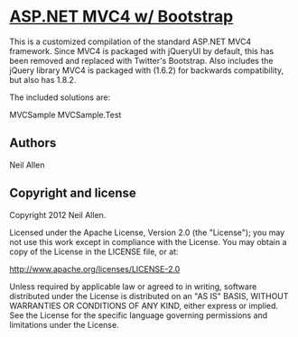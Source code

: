 [ASP.NET MVC4 w/ Bootstrap](#)
=================


This is a customized compilation of the standard ASP.NET MVC4 framework.  Since MVC4 is packaged with jQueryUI by default, this has been removed and replaced with Twitter's Bootstrap. Also includes the jQuery library MVC4 is packaged with (1.6.2) for backwards compatibility, but also has 1.8.2.

The included solutions are:

MVCSample
MVCSample.Test


Authors
-------

Neil Allen


Copyright and license
---------------------

Copyright 2012 Neil Allen.

Licensed under the Apache License, Version 2.0 (the "License");
you may not use this work except in compliance with the License.
You may obtain a copy of the License in the LICENSE file, or at:

   http://www.apache.org/licenses/LICENSE-2.0

Unless required by applicable law or agreed to in writing, software
distributed under the License is distributed on an "AS IS" BASIS,
WITHOUT WARRANTIES OR CONDITIONS OF ANY KIND, either express or implied.
See the License for the specific language governing permissions and
limitations under the License.
